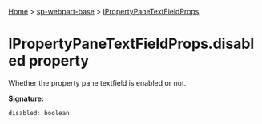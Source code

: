 <!-- docId=sp-webpart-base.ipropertypanetextfieldprops.disabled -->

[Home](./index.md) &gt; [sp-webpart-base](./sp-webpart-base.md) &gt; [IPropertyPaneTextFieldProps](./sp-webpart-base.ipropertypanetextfieldprops.md)

# IPropertyPaneTextFieldProps.disabled property

Whether the property pane textfield is enabled or not.

**Signature:**
```javascript
disabled: boolean
```
